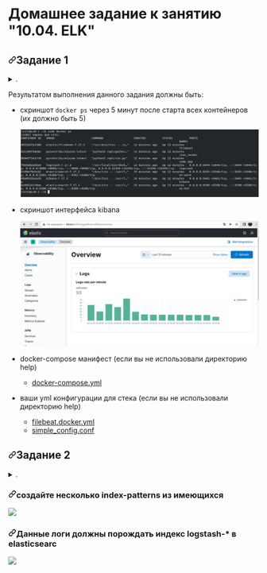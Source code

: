 <h1>Домашнее задание к занятию "10.04. ELK"</h1>
  
</details>  
<h2 dir="auto"><a id="user-content-задание-1" class="anchor" aria-hidden="true" href="#задание-1"><svg class="octicon octicon-link" viewBox="0 0 16 16" version="1.1" width="16" height="16" aria-hidden="true"><path fill-rule="evenodd" d="M7.775 3.275a.75.75 0 001.06 1.06l1.25-1.25a2 2 0 112.83 2.83l-2.5 2.5a2 2 0 01-2.83 0 .75.75 0 00-1.06 1.06 3.5 3.5 0 004.95 0l2.5-2.5a3.5 3.5 0 00-4.95-4.95l-1.25 1.25zm-4.69 9.64a2 2 0 010-2.83l2.5-2.5a2 2 0 012.83 0 .75.75 0 001.06-1.06 3.5 3.5 0 00-4.95 0l-2.5 2.5a3.5 3.5 0 004.95 4.95l1.25-1.25a.75.75 0 00-1.06-1.06l-1.25 1.25a2 2 0 01-2.83 0z"></path></svg></a>Задание 1</h2>
<details><summary>.</summary>
<p dir="auto">Вам необходимо поднять в докере:</p>
<ul dir="auto">
<li>elasticsearch(hot и warm ноды)</li>
<li>logstash</li>
<li>kibana</li>
<li>filebeat</li>
</ul>
<p dir="auto">и связать их между собой.</p>
<p dir="auto">Logstash следует сконфигурировать для приёма по tcp json сообщений.</p>
<p dir="auto">Filebeat следует сконфигурировать для отправки логов docker вашей системы в logstash.</p>
<p dir="auto">В директории <a href="/run0ut/devops-netology/blob/main/03-mnt-homeworks/10-monitoring-04-elk/help">help</a> находится манифест docker-compose и конфигурации filebeat/logstash для быстрого
выполнения данного задания.</p>
<p dir="auto">Результатом выполнения данного задания должны быть:</p>
<ul dir="auto">
<li>скриншот <code>docker ps</code> через 5 минут после старта всех контейнеров (их должно быть 5)</li>
<li>скриншот интерфейса kibana</li>
<li>docker-compose манифест (если вы не использовали директорию help)</li>
<li>ваши yml конфигурации для стека (если вы не использовали директорию help)</li>
</ul>
</details>  
<p dir="auto">Результатом выполнения данного задания должны быть:</p>
<ul dir="auto">
<li>
<p dir="auto">скриншот <code>docker ps</code> через 5 минут после старта всех контейнеров (их должно быть 5)</p>
<p dir="auto"><a target="_blank" rel="noopener noreferrer" href="https://github.com/vitsinv/learning_ansible/blob/master/10_4_ELK/files/dockerps.JPG"><img src="https://github.com/vitsinv/learning_ansible/blob/master/10_4_ELK/files/dockerps.JPG" alt="docker ps" style="max-width: 100%;"></a></p>
</li>
<li>
<p dir="auto">скриншот интерфейса kibana</p>
<p dir="auto"><a target="_blank" rel="noopener noreferrer" href="https://github.com/vitsinv/learning_ansible/blob/master/10_4_ELK/files/kibana.JPG"><img src="https://github.com/vitsinv/learning_ansible/blob/master/10_4_ELK/files/kibana.JPG" alt="kibana" style="max-width: 100%;"></a></p>
</li>
<li>
<p dir="auto">docker-compose манифест (если вы не использовали директорию help)</p>
<ul dir="auto">
<li><a href="/vitsinv/learning_ansible/blob/main/10_4_ELK/stack/docker-compose.yml">docker-compose.yml</a></li>
</ul>
</li>
<li>
<p dir="auto">ваши yml конфигурации для стека (если вы не использовали директорию help)</p>
<ul dir="auto">
<li><a href="/vitsinv/learning_ansible/blob/main/10_4_ELK/stack/filebeat/filebeat.docker.yml">filebeat.docker.yml</a></li>
<li><a href="/vitsinv/learning_ansible/blob/main/10_4_ELK/pipeline/simple_config.conf">simple_config.conf</a></li>
</ul>
</li>
</ul>
<h2 dir="auto"><a id="user-content-задание-2" class="anchor" aria-hidden="true" href="#задание-2"><svg class="octicon octicon-link" viewBox="0 0 16 16" version="1.1" width="16" height="16" aria-hidden="true"><path fill-rule="evenodd" d="M7.775 3.275a.75.75 0 001.06 1.06l1.25-1.25a2 2 0 112.83 2.83l-2.5 2.5a2 2 0 01-2.83 0 .75.75 0 00-1.06 1.06 3.5 3.5 0 004.95 0l2.5-2.5a3.5 3.5 0 00-4.95-4.95l-1.25 1.25zm-4.69 9.64a2 2 0 010-2.83l2.5-2.5a2 2 0 012.83 0 .75.75 0 001.06-1.06 3.5 3.5 0 00-4.95 0l-2.5 2.5a3.5 3.5 0 004.95 4.95l1.25-1.25a.75.75 0 00-1.06-1.06l-1.25 1.25a2 2 0 01-2.83 0z"></path></svg></a>Задание 2</h2>
<details><summary>.</summary>
<p dir="auto">Перейдите в меню <a href="http://localhost:5601/app/management/kibana/indexPatterns/create" rel="nofollow">создания index-patterns  в kibana</a>
и создайте несколько index-patterns из имеющихся.</p>
<p dir="auto">Перейдите в меню просмотра логов в kibana (Discover) и самостоятельно изучите как отображаются логи и как производить
поиск по логам.</p>
<p dir="auto">В манифесте директории help также приведенно dummy приложение, которое генерирует рандомные события в stdout контейнера.
Данные логи должны порождать индекс logstash-* в elasticsearch. Если данного индекса нет - воспользуйтесь советами
и источниками из раздела "Дополнительные ссылки" данного ДЗ.</p>
</details>  
<h3 dir="auto"><a id="user-content-создайте-несколько-index-patterns-из-имеющихся" class="anchor" aria-hidden="true" href="#создайте-несколько-index-patterns-из-имеющихся"><svg class="octicon octicon-link" viewBox="0 0 16 16" version="1.1" width="16" height="16" aria-hidden="true"><path fill-rule="evenodd" d="M7.775 3.275a.75.75 0 001.06 1.06l1.25-1.25a2 2 0 112.83 2.83l-2.5 2.5a2 2 0 01-2.83 0 .75.75 0 00-1.06 1.06 3.5 3.5 0 004.95 0l2.5-2.5a3.5 3.5 0 00-4.95-4.95l-1.25 1.25zm-4.69 9.64a2 2 0 010-2.83l2.5-2.5a2 2 0 012.83 0 .75.75 0 001.06-1.06 3.5 3.5 0 00-4.95 0l-2.5 2.5a3.5 3.5 0 004.95 4.95l1.25-1.25a.75.75 0 00-1.06-1.06l-1.25 1.25a2 2 0 01-2.83 0z"></path></svg></a>создайте несколько index-patterns из имеющихся</h3>
<p dir="auto"><a target="_blank" rel="noopener noreferrer" href="https://github.com/vitsinv/learning_ansible/blob/master/10_4_ELK/files/pattern1.JPG"><img src="https://github.com/vitsinv/learning_ansible/blob/master/10_4_ELK/files/pattern1.JPG" style="max-width: 100%;"></a></p>
<h3 dir="auto"><a id="user-content-данные-логи-должны-порождать-индекс-logstash--в-elasticsearc" class="anchor" aria-hidden="true" href="#данные-логи-должны-порождать-индекс-logstash--в-elasticsearc"><svg class="octicon octicon-link" viewBox="0 0 16 16" version="1.1" width="16" height="16" aria-hidden="true"><path fill-rule="evenodd" d="M7.775 3.275a.75.75 0 001.06 1.06l1.25-1.25a2 2 0 112.83 2.83l-2.5 2.5a2 2 0 01-2.83 0 .75.75 0 00-1.06 1.06 3.5 3.5 0 004.95 0l2.5-2.5a3.5 3.5 0 00-4.95-4.95l-1.25 1.25zm-4.69 9.64a2 2 0 010-2.83l2.5-2.5a2 2 0 012.83 0 .75.75 0 001.06-1.06 3.5 3.5 0 00-4.95 0l-2.5 2.5a3.5 3.5 0 004.95 4.95l1.25-1.25a.75.75 0 00-1.06-1.06l-1.25 1.25a2 2 0 01-2.83 0z"></path></svg></a>Данные логи должны порождать индекс logstash-* в elasticsearc</h3>
<p dir="auto"><a target="_blank" rel="noopener noreferrer" href="https://github.com/vitsinv/learning_ansible/blob/master/10_4_ELK/files/pattern.JPG"><img src="https://github.com/vitsinv/learning_ansible/blob/master/10_4_ELK/files/pattern.JPG" style="max-width: 100%;"></a></p>
</article>
